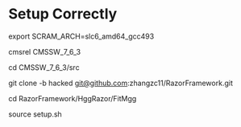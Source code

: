 

# Setup Correctly
export SCRAM_ARCH=slc6_amd64_gcc493

cmsrel CMSSW_7_6_3

cd CMSSW_7_6_3/src

git clone -b hacked git@github.com:zhangzc11/RazorFramework.git

cd RazorFramework/HggRazor/FitMgg

source setup.sh
